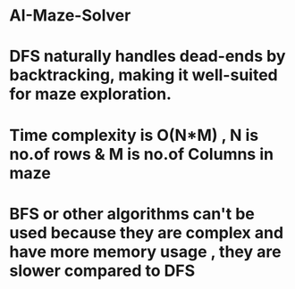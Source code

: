 # AI-Maze-Solver

# DFS naturally handles dead-ends by backtracking, making it well-suited for maze exploration.
# Time complexity is O(N*M) , N is no.of rows & M is no.of Columns in maze
# BFS or other algorithms can't be used because they are complex and have more memory usage , they are slower compared to DFS


